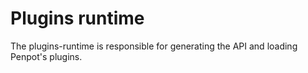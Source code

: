 # Plugins runtime

The plugins-runtime is responsible for generating the API and loading Penpot's plugins.
